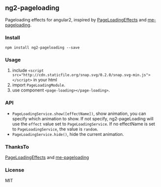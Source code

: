 ## ng2-pageloading

Pageloading effects for angular2, inspired by [PageLoadingEffects](http://tympanus.net/codrops/2014/04/23/page-loading-effects/) and [me-pageloading](https://github.com/Treri/me-pageloading).

### Install

    npm install ng2-pageloading --save

### Usage
1. include `<script src="http://cdn.staticfile.org/snap.svg/0.2.0/snap.svg-min.js"></script>` in your html
2. import `PageLoadingModule`.
3. use component `<page-loading></page-loading>`.


### API
- `PageLoadingService.show([effectName])`, show animation, you can specify which animation to show. If not specify, ng2-pageLoading will use the `effect` value set to `PageLoadingService`. If no effectName is set to `PageLoadingService`, the value is `random`.
- `PageLoadingService.hide()`, hide the current animation.


### ThanksTo
[PageLoadingEffects](http://tympanus.net/codrops/2014/04/23/page-loading-effects/) and [me-pageloading](https://github.com/Treri/me-pageloading)

###  License
MIT